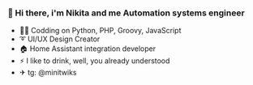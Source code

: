 ### 👋 Hi there, i'm Nikita and me Automation systems engineer

- 👨‍💻 Codding on Python, PHP, Groovy, JavaScript
- ➰ UI/UX Design Creator
- 🏠 Home Assistant integration developer
- ⚡ I like to drink, well, you already understood
- ✈ tg: @minitwiks
